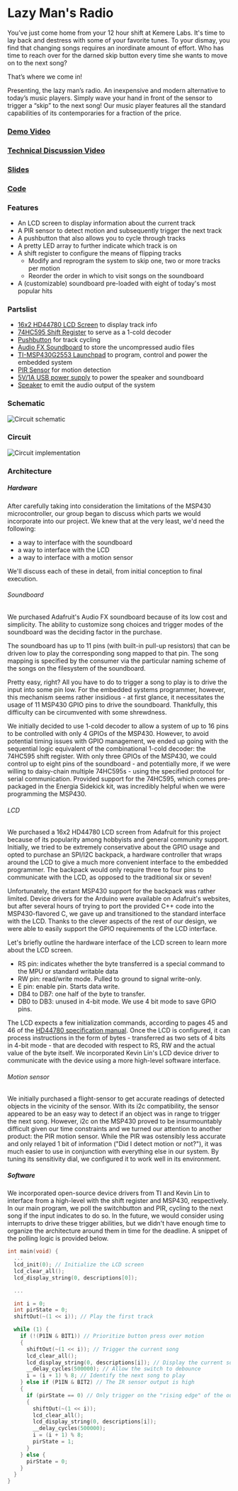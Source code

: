 # Lazy Man's Radio

You’ve just come home from your 12 hour shift at Kemere Labs. It's time to lay back and destress with some of your favorite tunes. To your dismay, you find that changing songs requires an inordinate amount of effort. Who has time to reach over for the darned skip button every time she wants to move on to the next song?

That’s where we come in!

Presenting, the lazy man’s radio. An inexpensive and modern alternative to today’s music players. Simply wave your hand in front of the sensor to trigger a “skip” to the next song! Our music player features all the standard capabilities of its contemporaries for a fraction of the price.

### [Demo Video](https://www.youtube.com/watch?v=JdD40mU05lw)

### [Technical Discussion Video](https://www.youtube.com/watch?v=JdD40mU05lw)

### [Slides](https://www.google.com)

### [Code](https://github.com/sujayt123/lazy-radio-station)

### Features

* An LCD screen to display information about the current track
* A PIR sensor to detect motion and subsequently trigger the next track
* A pushbutton that also allows you to cycle through tracks
* A pretty LED array to further indicate which track is on
* A shift register to configure the means of flipping tracks
  * Modify and reprogram the system to skip one, two or more tracks per motion
  * Reorder the order in which to visit songs on the soundboard
* A (customizable) soundboard pre-loaded with eight of today's most popular hits


### Partslist

 * [16x2 HD44780 LCD Screen](https://www.adafruit.com/product/181) to display track info
 * [74HC595 Shift Register](http://www.ti.com/lit/ds/symlink/sn74hc595.pdf) to serve as a 1-cold decoder
 * [Pushbutton](https://www.sparkfun.com/products/97) for track cycling
 * [Audio FX Soundboard](https://www.adafruit.com/product/2220) to store the uncompressed audio files
 * [TI-MSP430G2553 Launchpad](http://www.ti.com/tool/MSP-EXP430G2) to program, control and power the embedded system
 * [PIR Sensor](https://www.adafruit.com/product/189) for motion detection
 * [5V/1A USB power supply](https://www.amazon.com/Jackery-Premium-3350mAh-Portable-Charger/dp/B00L9F95RO/ref=zg_bs_7073960011_15?_encoding=UTF8&psc=1&refRID=KQ9980D06M4S5FD3NESW) to power the speaker and soundboard
 * [Speaker](https://www.sparkfun.com/products/14023) to emit the audio output of the system

### Schematic
![Circuit schematic](modifiedradio.jpg "Circuit schematic")

### Circuit 
![Circuit implementation](circuit.png "Circuit implementation")

### Architecture
##### Hardware
After carefully taking into consideration the limitations of the MSP430 microcontroller, our group began to discuss which parts we would incorporate into our project. We knew that at the very least, we'd need the following:
* a way to interface with the soundboard
* a way to interface with the LCD
* a way to interface with a motion sensor

We'll discuss each of these in detail, from initial conception to final execution.
###### Soundboard 
We purchased Adafruit's Audio FX soundboard because of its low cost and simplicity. The ability to customize song choices and trigger modes of the soundboard was the deciding factor in the purchase.

The soundboard has up to 11 pins (with built-in pull-up resistors) that can be driven low to play the corresponding song mapped to that pin. The song mapping is specified by the consumer via the particular naming scheme of the songs on the filesystem of the soundboard. 

Pretty easy, right? All you have to do to trigger a song to play is to drive the input into some pin low. For the embedded systems programmer, however, this mechanism seems rather insidious - at first glance, it necessitates the usage of 11 MSP430 GPIO pins to drive the soundboard. Thankfully, this difficulty can be circumvented with some shrewdness. 

We initially decided to use 1-cold decoder to allow a system of up to 16 pins to be controlled with only 4 GPIOs of the MSP430. However, to avoid potential timing issues with GPIO management, we ended up going with the sequential logic equivalent of the combinational 1-cold decoder: the 74HC595 shift register. With only three GPIOs of the MSP430, we could control up to eight pins of the soundboard - and potentially more, if we were willing to daisy-chain multiple 74HC595s - using the specified protocol for serial communication. Provided support for the 74HC595, which comes pre-packaged in the Energia Sidekick kit, was incredibly helpful when we were programming the MSP430.

###### LCD
We purchased a 16x2 HD44780 LCD screen from Adafruit for this project because of its popularity among hobbyists and general community support. Initially, we tried to be extremely conservative about the GPIO usage and opted to purchase an SPI/I2C backpack, a hardware controller that wraps around the LCD to give a much more convenient interface to the embedded programmer. The backpack would only require three to four pins to communicate with the LCD, as opposed to the traditional six or seven!

Unfortunately, the extant MSP430 support for the backpack was rather limited. Device drivers for the Arduino were available on Adafruit's websites, but after several hours of trying to port the provided C++ code into the MSP430-flavored C, we gave up and transitioned to the standard interface with the LCD. Thanks to the clever aspects of the rest of our design, we were able to easily support the GPIO requirements of the LCD interface.

Let's briefly outline the hardware interface of the LCD screen to learn more about the LCD screen.
* RS pin: indicates whether the byte transferred is a special command to the MPU or standard writable data
* RW pin: read/write mode. Pulled to ground to signal write-only.
* E  pin: enable pin. Starts data write.
* DB4 to DB7: one half of the byte to transfer.
* DB0 to DB3: unused in 4-bit mode. We use 4 bit mode to save GPIO pins.

The LCD expects a few initialization commands, according to pages 45 and 46 of the [HD44780 specification manual](https://www.sparkfun.com/datasheets/LCD/HD44780.pdf). Once the LCD is configured, it can process instructions in the form of bytes - transferred as two sets of 4 bits in 4-bit mode - that are decoded with respect to RS, RW and the actual value of the byte itself. We incorporated Kevin Lin's LCD device driver to communicate with the device using a more high-level software interface.

###### Motion sensor 
We initially purchased a flight-sensor to get accurate readings of detected objects in the vicinity of the sensor. With its i2c compatibility, the sensor appeared to be an easy way to detect if an object was in range to trigger the next song. However, i2c on the MSP430 proved to be insurmountably difficult given our time constraints and we turned our attention to another product: the PIR motion sensor. While the PIR was ostensibly less accurate and only relayed 1 bit of information ("Did I detect motion or not?"), it was much easier to use in conjunction with everything else in our system. By tuning its sensitivity dial, we configured it to work well in its environment.

##### Software
We incorporated open-source device drivers from TI and Kevin Lin to interface from a high-level with the shift register and MSP430, respectively. In our main program, we poll the switchbutton and PIR, cycling to the next song if the input indicates to do so. In the future, we would consider using interrupts to drive these trigger abilities, but we didn't have enough time to organize the architecture around them in time for the deadline. A snippet of the polling logic is provided below.

```c
int main(void) {
  ...
  lcd_init(0); // Initialize the LCD screen
  lcd_clear_all();
  lcd_display_string(0, descriptions[0]);

  ...

  int i = 0;
  int pirState = 0;
  shiftOut(~(1 << i)); // Play the first track

  while (1) {
    if (!(P1IN & BIT1)) // Prioritize button press over motion
    {
      shiftOut(~(1 << i)); // Trigger the current song
      lcd_clear_all();
      lcd_display_string(0, descriptions[i]); // Display the current song 
      __delay_cycles(500000); // Allow the switch to debounce
      i = (i + 1) % 8; // Identify the next song to play    
    } else if (P1IN & BIT2) // The IR sensor output is high
    {
      if (pirState == 0) // Only trigger on the "rising edge" of the output
      {
        shiftOut(~(1 << i));
        lcd_clear_all();
        lcd_display_string(0, descriptions[i]);
        __delay_cycles(500000);
        i = (i + 1) % 8;
        pirState = 1;
      }
    } else {
      pirState = 0;
    }
  }
}
```
